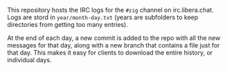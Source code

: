 This repository hosts the IRC logs for the `#zig` channel on irc.libera.chat.  Logs are stord in `year/month-day.txt` (years are subfolders to keep directories from getting too many entries).

At the end of each day, a new commit is added to the repo with all the new messages for that day, along with a new branch that contains a file just for that day.  This makes it easy for clients to download the entire history, or individual days.
